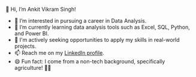 👋 Hi, I’m Ankit Vikram Singh!

- 👀 I’m interested in pursuing a career in Data Analysis.
- 🌱 I’m currently learning data analysis tools such as Excel, SQL, Python, and Power BI.
- 💼 I'm actively seeking opportunities to apply my skills in real-world projects.
- 📫 Reach me on my [LinkedIn profile](https://www.linkedin.com/in/ankit-vikram-singh-11b644172).
- 😄 Fun fact: I come from a non-tech background, specifically agriculture! 🌾🚜


<!---
Ankit-vik-singh/Ankit-vik-singh is a ✨ special ✨ repository because its `README.md` (this file) appears on your GitHub profile.
You can click the Preview link to take a look at your changes.
--->
